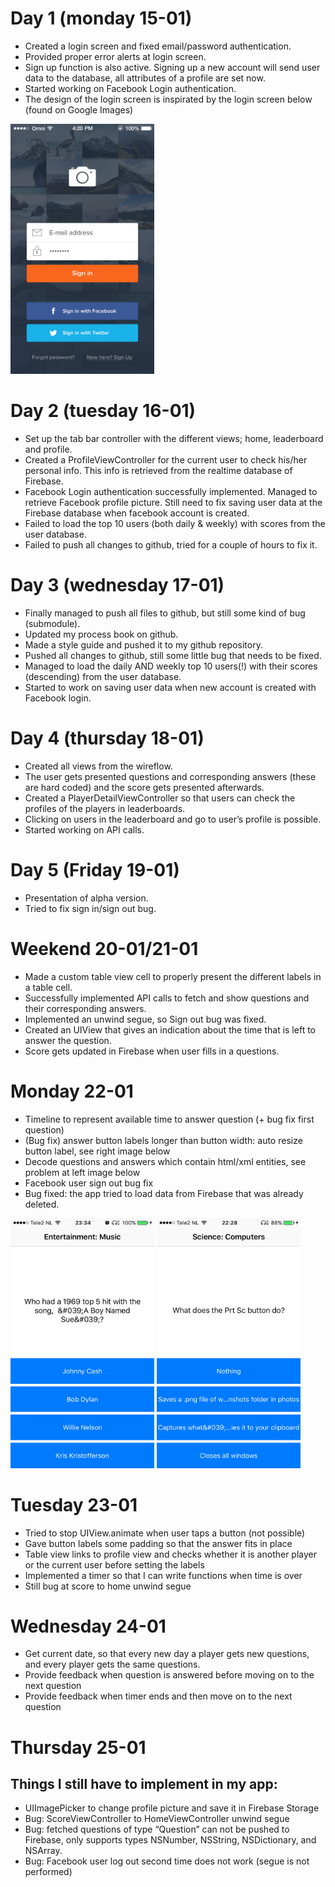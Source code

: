 # Day 1 (monday 15-01)
* Created a login screen and fixed email/password authentication. 
* Provided proper error alerts at login screen.
* Sign up function is also active. Signing up a new account will send user data to the database, all attributes of a profile are set now.
* Started working on Facebook Login authentication.
* The design of the login screen is inspirated by the login screen below (found on Google Images)

<img src="doc/processbook_image1.jpg" alt="login screen inspiration" width="230" height="400">

# Day 2 (tuesday 16-01)
* Set up the tab bar controller with the different views; home, leaderboard and profile.
* Created a ProfileViewController for the current user to check his/her personal info. This info is retrieved from the realtime database of Firebase.
* Facebook Login authentication successfully implemented. Managed to retrieve Facebook profile picture. Still need to fix saving user data at the Firebase database when facebook account is created.
* Failed to load the top 10 users (both daily & weekly) with scores from the user database.
* Failed to push all changes to github, tried for a couple of hours to fix it.

# Day 3 (wednesday 17-01)
* Finally managed to push all files to github, but still some kind of bug (submodule).
* Updated my process book on github.
* Made a style guide and pushed it to my github repository.
* Pushed all changes to github, still some little bug that needs to be fixed.
* Managed to load the daily AND weekly top 10 users(!) with their scores (descending) from the user database.
* Started to work on saving user data when new account is created with Facebook login.

# Day 4 (thursday 18-01)
* Created all views from the wireflow. 
* The user gets presented questions and corresponding answers (these are hard coded) and the score gets presented afterwards.
* Created a PlayerDetailViewController so that users can check the profiles of the players in leaderboards.
* Clicking on users in the leaderboard and go to user’s profile is possible.
* Started working on API calls.

# Day 5 (Friday 19-01)
* Presentation of alpha version.
* Tried to fix sign in/sign out bug.

# Weekend 20-01/21-01
* Made a custom table view cell to properly present the different labels in a table cell.
* Successfully implemented API calls to fetch and show questions and their corresponding answers.
* Implemented an unwind segue, so Sign out bug was fixed.
* Created an UIView that gives an indication about the time that is left to answer the question.
* Score gets updated in Firebase when user fills in a questions.

# Monday 22-01
* Timeline to represent available time to answer question (+ bug fix first question)
* (Bug fix) answer button labels longer than button width: auto resize button label, see right image below
* Decode questions and answers which contain html/xml entities, see problem at left image below
* Facebook user sign out bug fix
* Bug fixed: the app tried to load data from Firebase that was already deleted.

<img src="doc/processbook_image2.jpg" alt="" width="230" height="400">   <img src="doc/processbook_image3.jpg" alt="" width="230" height="400">

# Tuesday 23-01
* Tried to stop UIView.animate when user taps a button (not possible)
* Gave button labels some padding so that the answer fits in place
* Table view links to profile view and checks whether it is another player or the current user before setting the labels
* Implemented a timer so that I can write functions when time is over
* Still bug at score to home unwind segue 

# Wednesday 24-01
* Get current date, so that every new day a player gets new questions, and every player gets the same questions.
* Provide feedback when question is answered before moving on to the next question
* Provide feedback when timer ends and then move on to the next question

# Thursday 25-01


## Things I still have to implement in my app:
* UIImagePicker to change profile picture and save it in Firebase Storage
* Bug: ScoreViewController to HomeViewController unwind segue
* Bug: fetched questions of type “Question” can not be pushed to Firebase, only supports types NSNumber, NSString, NSDictionary, and NSArray.
* Bug: Facebook user log out second time does not work (segue is not performed)

